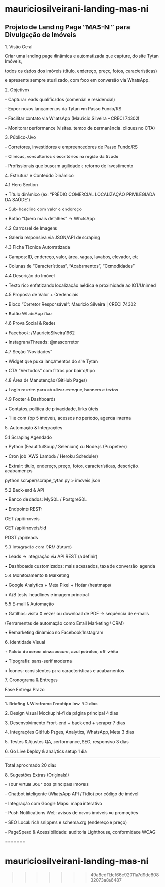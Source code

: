# mauriciosilveirani-landing-mas-ni  
## Projeto de Landing Page “MAS-NI” para Divulgação de Imóveis
1\. Visão Geral

Criar uma landing page dinâmica e automatizada que capture, do site Tytan Imóveis,

todos os dados dos imóveis (título, endereço, preço, fotos, características)

e apresente sempre atualizado, com foco em conversão via WhatsApp.

2\. Objetivos

\- Capturar leads qualificados (comercial e residencial)

\- Expor novos lançamentos da Tytan em Passo Fundo/RS

\- Facilitar contato via WhatsApp (Mauricio Silveira – CRECI 74302)

\- Monitorar performance (visitas, tempo de permanência, cliques no CTA)

3\. Público-Alvo

\- Corretores, investidores e empreendedores de Passo Fundo/RS

\- Clínicas, consultórios e escritórios na região da Saúde

\- Profissionais que buscam agilidade e retorno de investimento

4\. Estrutura e Conteúdo Dinâmico

4.1 Hero Section

• Título dinâmico (ex: “PRÉDIO COMERCIAL LOCALIZAÇÃO PRIVILEGIADA DA SAÚDE”)

• Sub-headline com valor e endereço

• Botão “Quero mais detalhes” → WhatsApp

4.2 Carrossel de Imagens

• Galeria responsiva via JSON/API de scraping

4.3 Ficha Técnica Automatizada

• Campos: ID, endereço, valor, área, vagas, lavabos, elevador, etc

• Colunas de “Características”, “Acabamentos”, “Comodidades”

4.4 Descrição do Imóvel

• Texto rico enfatizando localização médica e proximidade ao IOT/Unimed

4.5 Proposta de Valor + Credenciais

• Bloco “Corretor Responsável”: Mauricio Silveira | CRECI 74302

• Botão WhatsApp fixo

4.6 Prova Social \& Redes

• Facebook: /MauricioSilveira1962

• Instagram/Threads: @mascorretor

4.7 Seção “Novidades”

• Widget que puxa lançamentos do site Tytan

• CTA “Ver todos” com filtros por bairro/tipo

4.8 Área de Manutenção (GitHub Pages)

• Login restrito para atualizar estoque, banners e textos

4.9 Footer \& Dashboards

• Contatos, política de privacidade, links úteis

• Tile com Top 5 imóveis, acessos no período, agenda interna

5\. Automação \& Integrações

5.1 Scraping Agendado

• Python (BeautifulSoup / Selenium) ou Node.js (Puppeteer)

• Cron job (AWS Lambda / Heroku Scheduler)

• Extrair: título, endereço, preço, fotos, características, descrição, acabamentos

python scraper/scrape\_tytan.py > imoveis.json

5.2 Back-end \& API

• Banco de dados: MySQL / PostgreSQL

• Endpoints REST:

GET  /api/imoveis

GET  /api/imoveis/:id

POST /api/leads

5.3 Integração com CRM (futuro)

• Leads → Integração via API REST (a definir)

• Dashboards customizados: mais acessados, taxa de conversão, agenda

5.4 Monitoramento \& Marketing

• Google Analytics + Meta Pixel + Hotjar (heatmaps)

• A/B tests: headlines e imagem principal

5.5 E-mail \& Automação

• Gatilhos: visita X vezes ou download de PDF → sequência de e-mails

(Ferramentas de automação como Email Marketing / CRM)

• Remarketing dinâmico no Facebook/Instagram

6\. Identidade Visual

• Paleta de cores: cinza escuro, azul petróleo, off-white

• Tipografia: sans-serif moderna

• Ícones: consistentes para características e acabamentos

7\. Cronograma \& Entregas

Fase                         Entrega                                   Prazo

--------------------------------------------------------------------------------

1\. Briefing \& Wireframe      Protótipo low-fi                           2 dias

2\. Design Visual             Mockup hi-fi da página principal           4 dias

3\. Desenvolvimento           Front-end + back-end + scraper             7 dias

4\. Integrações               GitHub Pages, Analytics, WhatsApp, Meta            3 dias

5\. Testes \& Ajustes          QA, performance, SEO, responsivo           3 dias

6\. Go Live                   Deploy \& analytics setup                   1 dia

--------------------------------------------------------------------------------

Total aproximado                                                       20 dias

8\. Sugestões Extras (Originals!)

\- Tour virtual 360° dos principais imóveis

\- Chatbot inteligente (WhatsApp API / Tidio) por código de imóvel

\- Integração com Google Maps: mapa interativo

\- Push Notifications Web: avisos de novos imóveis ou promoções

\- SEO Local: rich snippets e schema.org (endereço e preço)

\- PageSpeed \& Acessibilidade: auditoria Lighthouse, conformidade WCAG

=======
# mauriciosilveirani-landing-mas-ni
>>>>>>> 49a8edf1dcf66c92011a7d9dc80832073a8a6487

